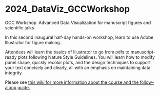 # 2024_DataViz_GCCWorkshop

GCC Workshop: Advanced Data Visualization for manuscript figures and scientific talks
 
In this second inaugural half-day hands-on workshop, learn to use Adobe Illustrator for figure making.
 
Attendees will learn the basics of Illustrator to go from pdfs to manuscript-ready plots following Nature Style Guidelines. You will learn how to modify panel shape, quickly recolor plots, and the design techniques to support your text concisely and clearly, all with an emphasis on maintaining data integrity.
 
Please see [this wiki for more information about the course and the follow-along guide.](https://github.com/mulqueenr/2024_DataViz_GCCWorkshop/wiki) 

